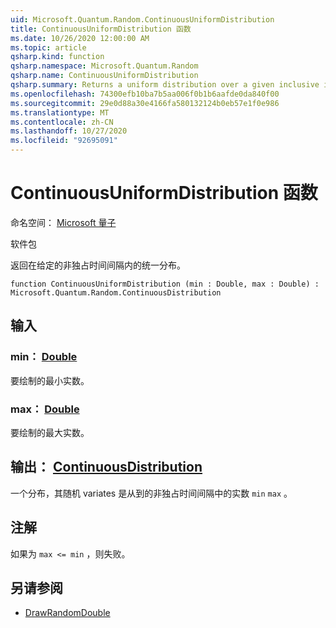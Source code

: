 ```yaml
---
uid: Microsoft.Quantum.Random.ContinuousUniformDistribution
title: ContinuousUniformDistribution 函数
ms.date: 10/26/2020 12:00:00 AM
ms.topic: article
qsharp.kind: function
qsharp.namespace: Microsoft.Quantum.Random
qsharp.name: ContinuousUniformDistribution
qsharp.summary: Returns a uniform distribution over a given inclusive interval.
ms.openlocfilehash: 74300efb10ba7b5aa006f0b1b6aafde0da840f00
ms.sourcegitcommit: 29e0d88a30e4166fa580132124b0eb57e1f0e986
ms.translationtype: MT
ms.contentlocale: zh-CN
ms.lasthandoff: 10/27/2020
ms.locfileid: "92695091"
---
```

# <a name="continuousuniformdistribution-function"></a>ContinuousUniformDistribution 函数

命名空间： [Microsoft 量子](xref:Microsoft.Quantum.Random)

软件包 [](https://nuget.org/packages/)


返回在给定的非独占时间间隔内的统一分布。

```qsharp
function ContinuousUniformDistribution (min : Double, max : Double) : Microsoft.Quantum.Random.ContinuousDistribution
```


## <a name="input"></a>输入

### <a name="min--double"></a>min： [Double](xref:microsoft.quantum.lang-ref.double)

要绘制的最小实数。


### <a name="max--double"></a>max： [Double](xref:microsoft.quantum.lang-ref.double)

要绘制的最大实数。



## <a name="output--continuousdistribution"></a>输出： [ContinuousDistribution](xref:Microsoft.Quantum.Random.ContinuousDistribution)

一个分布，其随机 variates 是从到的非独占时间间隔中的实数 `min` `max` 。

## <a name="remarks"></a>注解

如果为 `max <= min` ，则失败。

## <a name="see-also"></a>另请参阅

- [DrawRandomDouble](xref:Microsoft.Quantum.DrawRandomDouble)